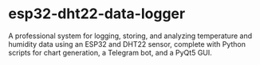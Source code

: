 # esp32-dht22-data-logger
A professional system for logging, storing, and analyzing temperature and humidity data using an ESP32 and DHT22 sensor, complete with Python scripts for chart generation, a Telegram bot, and a PyQt5 GUI.
